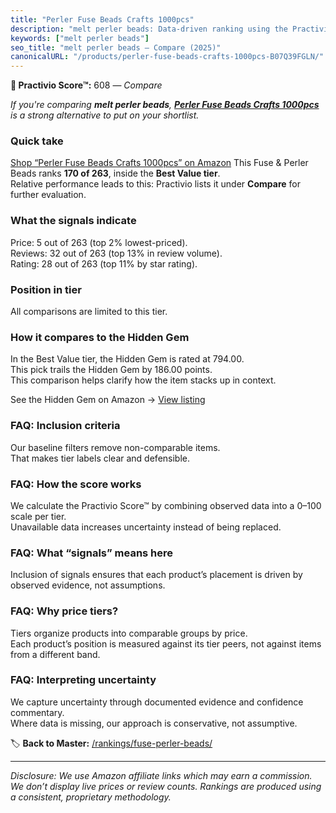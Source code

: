 ```yaml
---
title: "Perler Fuse Beads Crafts 1000pcs"
description: "melt perler beads: Data-driven ranking using the Practivio Score™. Positioned by quality, value, demand, findability, momentum."
keywords: ["melt perler beads"]
seo_title: "melt perler beads — Compare (2025)"
canonicalURL: "/products/perler-fuse-beads-crafts-1000pcs-B07Q39FGLN/"
---
```


**🛒 Practivio Score™:** 608 — _Compare_


*If you're comparing **melt perler beads**, **[Perler Fuse Beads Crafts 1000pcs](https://www.amazon.com/dp/B07Q39FGLN?tag=practivio-20)** is a strong alternative to put on your shortlist.*
### Quick take
[Shop “Perler Fuse Beads Crafts 1000pcs” on Amazon](https://www.amazon.com/dp/B07Q39FGLN?tag=practivio-20)
This Fuse & Perler Beads ranks **170 of 263**, inside the **Best Value tier**.  
Relative performance leads to this: Practivio lists it under **Compare** for further evaluation.

### What the signals indicate
Price: 5 out of 263 (top 2% lowest-priced).  
Reviews: 32 out of 263 (top 13% in review volume).  
Rating: 28 out of 263 (top 11% by star rating).  

### Position in tier
All comparisons are limited to this tier.

### How it compares to the Hidden Gem
In the Best Value tier, the Hidden Gem is rated at 794.00.  
This pick trails the Hidden Gem by 186.00 points.  
This comparison helps clarify how the item stacks up in context.  

See the Hidden Gem on Amazon → [View listing](https://www.amazon.com/dp/B004EHYGNC?tag=practivio-20)

### FAQ: Inclusion criteria
Our baseline filters remove non-comparable items.  
That makes tier labels clear and defensible.

### FAQ: How the score works
We calculate the Practivio Score™ by combining observed data into a 0–100 scale per tier.  
Unavailable data increases uncertainty instead of being replaced.

### FAQ: What “signals” means here
Inclusion of signals ensures that each product’s placement is driven by observed evidence, not assumptions.

### FAQ: Why price tiers?
Tiers organize products into comparable groups by price.  
Each product’s position is measured against its tier peers, not against items from a different band.

### FAQ: Interpreting uncertainty
We capture uncertainty through documented evidence and confidence commentary.  
Where data is missing, our approach is conservative, not assumptive.

<!-- Missing template for Compare/CompareWithinPriceClass -->


🏷️ **Back to Master:** [/rankings/fuse-perler-beads/](/rankings/fuse-perler-beads/)

---
_Disclosure: We use Amazon affiliate links which may earn a commission. We don’t display live prices or review counts. Rankings are produced using a consistent, proprietary methodology._
